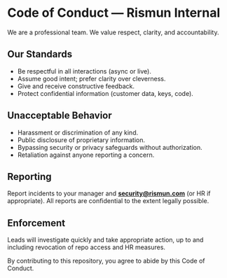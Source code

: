 # Code of Conduct — Rismun Internal

We are a professional team. We value respect, clarity, and accountability.

## Our Standards
- Be respectful in all interactions (async or live).
- Assume good intent; prefer clarity over cleverness.
- Give and receive constructive feedback.
- Protect confidential information (customer data, keys, code).

## Unacceptable Behavior
- Harassment or discrimination of any kind.
- Public disclosure of proprietary information.
- Bypassing security or privacy safeguards without authorization.
- Retaliation against anyone reporting a concern.

## Reporting
Report incidents to your manager and **security@rismun.com** (or HR if appropriate).
All reports are confidential to the extent legally possible.

## Enforcement
Leads will investigate quickly and take appropriate action, up to and including
revocation of repo access and HR measures.

By contributing to this repository, you agree to abide by this Code of Conduct.
